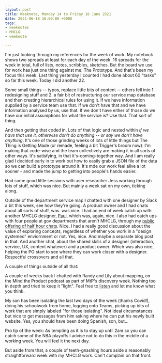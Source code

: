 ```yaml
---
layout: post
title: Weeknote, Monday 14 to Friday 18 June 2021
date: 2021-06-18 16:00:00 +0000
tags:
- weeknotes
- MHCLG
- weeknote

---
```

I'm just looking through my references for the week of work. My notebook shows two spreads at least for each day of the week. 16 spreads for the week in total, full of lists, notes, scribbles, sketches. But the board we use for work has just one thing against me: The Prototype. And that's been my focus this week. Last thing yesterday I counted I had done about 60 "tasks" so far this week. Today I did another 22.

Some small things -- typos, replace little bits of content -- others fell into 1. redesigning stuff and 2. a fair bit of restructuring our service map database and then creating hierarchical rules for using it. If we have information supplied by a service team use that. If we don't have that and we have information analysed by us, use that. If we don't have either of those do we have our initial assumptions for what the service is? Use that. That sort of thing.

And then getting that coded in. Lots of that logic and nested within _if we have that use it, otherwise don't do anything -- or say we don't have anything_. It's one of those grinding weeks of lots of little things but The Thing is Getting Made (or remade, feeling a bit Trigger's broom now): I'm making that code-wise and the team collectively are making it in all sorts of other ways. It's satisfying, in that it's-coming-together way. And I am really glad I decided early in to work out how to easily grab a JSON file of the data so we can build a prototype around it. It's mde our work feel alive a lot sooner - and made the jump to getting into people's hands easier.

Had some good little sessions with user researcher Jess working through lots of stuff, which was nice. But mainly a week sat on my own, ticking along.

Outside of the department service map I chatted with one designer by Slack a bit this week, see how they're going. A product owner and I had chats about all sorts of stuff, was. was nice. I had an end of week catch up with another MHCLG designer, [Paul](https://twitter.com/paulmsmith), which was, again, nice. I also had catch ups with four people at gov departments that aren't MHCLG, through my [public offering of half hour chats](https://calendly.com/officeofwilson/catch-up?month=2021-06). Nice. I had a really good discussion about the value of exploring concepts, regardless of whether you work in a "design systemed" enviornment or not. Yes, nice. And maybe a separate blog post in that. And another chat, about the shared skills of a designer (interaction, service, UX, content whatever) and a product owner. Which was also nice, helping the PO start to see where they can work closer with a designer. Respectful crossovers and all that.

A couple of things outside of all that:

A couple of weeks back I chatted with Randy and Lily about mapping, on the Mind the Product podcast as part of MtP's discovery week. Nothing too in depth and tried to keep it "light". Feel free to [listen](https://www.mindtheproduct.com/using-maps-as-part-of-discovery-simon-wilson/) and let me know what you think.

My son has been isolating the last two days of the week (thanks Covid!), doing his schoolwork from home, logging onto Teams, picking up bits of work that are simply labeled "for those isolating". Not ideal circumstances but nice to get messages from him asking where he can put his newly built website. Yes, you should have been doing Spanish, son, but...

Pro tip of the week: As tempting as it is to stay up until 2am so you can catch some of the NBA playoffs I advise not to do this in the middle of a working week. You will feel it the next day.

But aside from that, a couple of teeth-gnashing hours aside a reasonably straightforward week with my MHCLG work. Can't complain on that front.